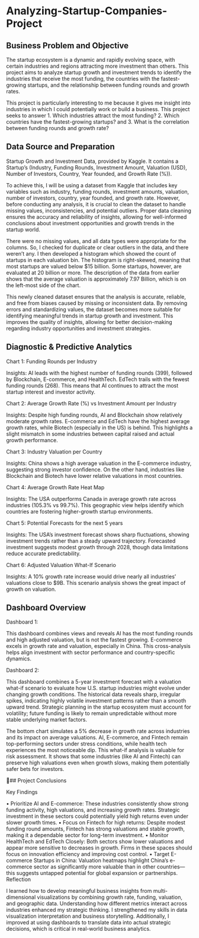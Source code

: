 # Analyzing-Startup-Companies-Project


## Business Problem and Objective

The startup ecosystem is a dynamic and rapidly evolving space, with certain industries and regions attracting more investment than others. This project aims to analyze startup growth and investment trends to identify the industries that receive the most funding, the countries with the fastest-growing startups, and the relationship between funding rounds and growth rates.

This project is particularly interesting to me because it gives me insight into industries in which I could potentially work or build a business. This project seeks to answer 1. Which industries attract the most funding? 2. Which countries have the fastest-growing startups? and 3. What is the correlation between funding rounds and growth rate?



## Data Source and Preparation

Startup Growth and Investment Data, provided by Kaggle. It contains a Startup’s (Industry, Funding Rounds, Investment Amount, Valuation (USD), Number of Investors, Country, Year founded, and Growth Rate (%)).

To achieve this, I will be using a dataset from Kaggle that includes key variables such as industry, funding rounds, investment amounts, valuation, number of investors, country, year founded, and growth rate. However, before conducting any analysis, it is crucial to clean the dataset to handle missing values, inconsistencies, and potential outliers. Proper data cleaning ensures the accuracy and reliability of insights, allowing for well-informed conclusions about investment opportunities and growth trends in the startup world.

There were no missing values, and all data types were appropriate for the columns. So, I checked for duplicate or clear outliers in the data, and there weren’t any. I then developed a histogram which showed the count of startups in each valuation bin. The histogram is right-skewed, meaning that most startups are valued below $15 billion. Some startups, however, are evaluated at 20 billion or more. The description of the data from earlier shows that the average valuation is approximately 7.97 Billion, which is on the left-most side of the chart.

This newly cleaned dataset ensures that the analysis is accurate, reliable, and free from biases caused by missing or inconsistent data. By removing errors and standardizing values, the dataset becomes more suitable for identifying meaningful trends in startup growth and investment. This improves the quality of insights, allowing for better decision-making regarding industry opportunities and investment strategies.

## Diagnostic & Predictive Analytics

Chart 1: Funding Rounds per Industry



Insights: AI leads with the highest number of funding rounds (399), followed by Blockchain, E-commerce, and HealthTech. EdTech trails with the fewest funding rounds (268). This means that AI continues to attract the most startup interest and investor activity.

Chart 2: Average Growth Rate (%) vs Investment Amount per Industry



Insights: Despite high funding rounds, AI and Blockchain show relatively moderate growth rates. E-commerce and EdTech have the highest average growth rates, while Biotech (especially in the US) is behind. This highlights a slight mismatch in some industries between capital raised and actual growth performance.

Chart 3: Industry Valuation per Country



Insights: China shows a high average valuation in the E-commerce industry, suggesting strong investor confidence. On the other hand, industries like Blockchain and Biotech have lower relative valuations in most countries.

Chart 4: Average Growth Rate Heat Map



Insights: The USA outperforms Canada in average growth rate across industries (105.3% vs 99.7%). This geographic view helps identify which countries are fostering higher-growth startup environments.

Chart 5: Potential Forecasts for the next 5 years



Insights: The USA’s investment forecast shows sharp fluctuations, showing investment trends rather than a steady upward trajectory. Forecasted investment suggests modest growth through 2028, though data limitations reduce accurate predictability.

Chart 6: Adjusted Valuation What-If Scenario



Insights: A 10% growth rate increase would drive nearly all industries’ valuations close to $9B. This scenario analysis shows the great impact of growth on valuation.

 



## Dashboard Overview

Dashboard 1:



This dashboard combines views and reveals AI has the most funding rounds and high adjusted valuation, but is not the fastest growing. E-commerce excels in growth rate and valuation, especially in China. This cross-analysis helps align investment with sector performance and country-specific dynamics.

Dashboard 2:



This dashboard combines a 5-year investment forecast with a valuation what-if scenario to evaluate how U.S. startup industries might evolve under changing growth conditions. The historical data reveals sharp, irregular spikes, indicating highly volatile investment patterns rather than a smooth upward trend. Strategic planning in the startup ecosystem must account for volatility; future funding is likely to remain unpredictable without more stable underlying market factors.

The bottom chart simulates a 5% decrease in growth rate across industries and its impact on average valuations. AI, E-commerce, and Fintech remain top-performing sectors under stress conditions, while health tech experiences the most noticeable dip. This what-if analysis is valuable for risk assessment. It shows that some industries (like AI and Fintech) can preserve high valuations even when growth slows, making them potentially safer bets for investors.

 

## Project Conclusions

Key Findings

• Prioritize AI and E-commerce: These industries consistently show strong funding activity, high valuations, and increasing growth rates. Strategic investment in these sectors could potentially yield high returns even under slower growth times.
• Focus on Fintech for high returns: Despite modest funding round amounts, Fintech has strong valuations and stable growth, making it a dependable sector for long-term investment.
• Monitor HealthTech and EdTech Closely: Both sectors show lower valuations and appear more sensitive to decreases in growth. Firms in these spaces should focus on innovation efficiency and improving cost control.
• Target E-commerce Startups in China: Valuation heatmaps highlight China’s e-commerce sector as significantly more valuable than in other countries—this suggests untapped potential for global expansion or partnerships.
Reflection

I learned how to develop meaningful business insights from multi-dimensional visualizations by combining growth rate, funding, valuation, and geographic data. Understanding how different metrics interact across industries enhanced my strategic thinking. I strengthened my skills in data visualization interpretation and business storytelling. Additionally, I improved at using dashboards to translate data into actual strategic decisions, which is critical in real-world business analytics.
